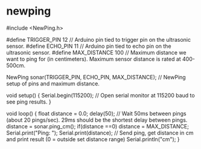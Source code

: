 # newping
#include <NewPing.h>

#define TRIGGER_PIN  12  // Arduino pin tied to trigger pin on the ultrasonic sensor.
#define ECHO_PIN     11  // Arduino pin tied to echo pin on the ultrasonic sensor.
#define MAX_DISTANCE 100 // Maximum distance we want to ping for (in centimeters). Maximum sensor distance is rated at 400-500cm.

NewPing sonar(TRIGGER_PIN, ECHO_PIN, MAX_DISTANCE); // NewPing setup of pins and maximum distance.

void setup() {
  Serial.begin(115200); // Open serial monitor at 115200 baud to see ping results.
}

void loop() {
  float distance = 0.0;
 delay(50);                     // Wait 50ms between pings (about 20 pings/sec). 29ms should be the shortest delay between pings.
  distance = sonar.ping_cm();
  if(distance ==0) distance = MAX_DISTANCE;
  Serial.print("Ping: ");
  Serial.print(distance); // Send ping, get distance in cm and print result (0 = outside set distance range)
  Serial.println("cm");
}
